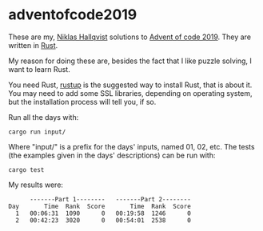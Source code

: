 # adventofcode2019
These are my, [Niklas Hallqvist](https://github.com/niklasha) solutions to
[Advent of code 2019](https://adventofcode.com/2019).
They are written in [Rust](https://rust-lang.org).

My reason for doing these are, besides the fact that I like puzzle solving, I want to learn Rust.

You need Rust, [rustup](https://rustup.rs/) is the suggested way to install Rust, that is about it.  You may need to add some SSL libraries, depending on operating system, but the installation process will tell you, if so.

Run all the days with:
```
cargo run input/
```

Where "input/" is a prefix for the days' inputs, named 01, 02, etc.
The tests (the examples given in the days' descriptions) can be run with:
```
cargo test
```

My results were:
```
      -------Part 1--------   -------Part 2--------
Day       Time  Rank  Score       Time  Rank  Score
  1   00:06:31  1090      0   00:19:58  1246      0
  2   00:42:23  3020      0   00:54:01  2538      0
```
